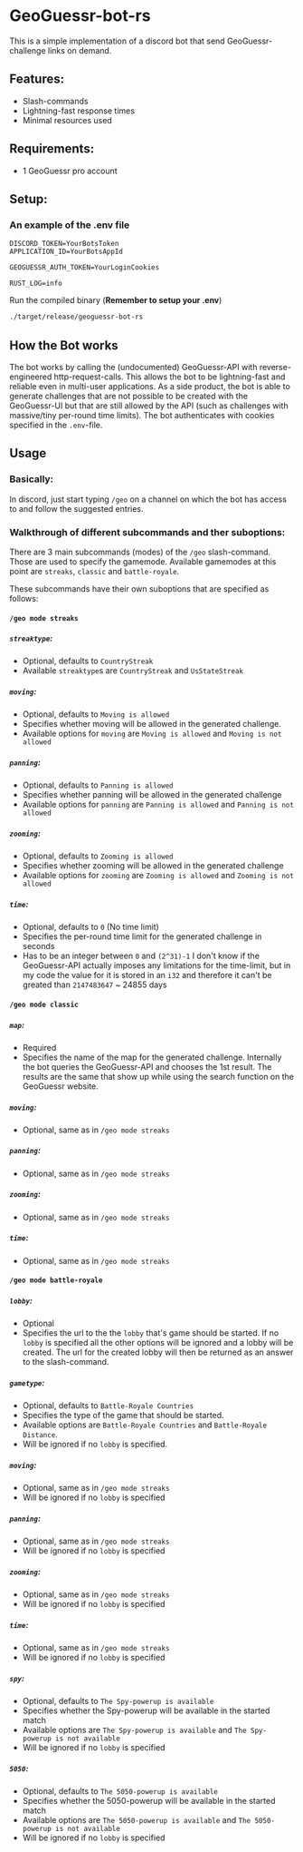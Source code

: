 # GeoGuessr-bot-rs

This is a simple implementation of a discord bot that send GeoGuessr-challenge links on demand.

## Features:
* Slash-commands
* Lightning-fast response times
* Minimal resources used

## Requirements:
* 1 GeoGuessr pro account

## Setup:

### An example of the .env file
```env
DISCORD_TOKEN=YourBotsToken
APPLICATION_ID=YourBotsAppId

GEOGUESSR_AUTH_TOKEN=YourLoginCookies

RUST_LOG=info
```

Run the compiled binary (**Remember to setup your .env**)
```sh
./target/release/geoguessr-bot-rs
```

## How the Bot works

The bot works by calling the (undocumented) GeoGuessr-API with reverse-engineered http-request-calls.
This allows the bot to be lightning-fast and reliable even in multi-user applications.
As a side product, the bot is able to generate challenges that are not possible to be created with
the GeoGuessr-UI but that are still allowed by the API (such as challenges with massive/tiny per-round time limits).
The bot authenticates with cookies specified in the `.env`-file.

## Usage

### Basically:
In discord, just start typing `/geo` on a channel on which the bot has access to and follow the suggested entries.

### Walkthrough of different subcommands and ther suboptions:

There are 3 main subcommands (modes) of the `/geo` slash-command.
Those are used to specify the gamemode. Available gamemodes at this point are `streaks`, `classic` and `battle-royale`.

These subcommands have their own suboptions that are specified as follows:

#### `/geo mode streaks`

##### `streaktype`:
* Optional, defaults to `CountryStreak`
* Available `streaktype`s are `CountryStreak` and `UsStateStreak`

##### `moving`:
* Optional, defaults to `Moving is allowed`
* Specifies whether moving will be allowed in the generated challenge.
* Available options for `moving` are `Moving is allowed` and `Moving is not allowed`

##### `panning`:
* Optional, defaults to `Panning is allowed`
* Specifies whether panning will be allowed in the generated challenge
* Available options for `panning` are `Panning is allowed` and `Panning is not allowed`

##### `zooming`:
* Optional, defaults to `Zooming is allowed`
* Specifies whether zooming will be allowed in the generated challenge
* Available options for `zooming` are `Zooming is allowed` and `Zooming is not allowed`

##### `time`:
* Optional, defaults to `0` (No time limit)
* Specifies the per-round time limit for the generated challenge in seconds
* Has to be an integer between `0` and `(2^31)-1`
I don't know if the GeoGuessr-API actually imposes any limitations for the
time-limit, but in my code the value for it is stored in an `i32` and therefore it can't be greated than `2147483647` ~ 24855 days

#### `/geo mode classic`

##### `map`:
* Required
* Specifies the name of the map for the generated challenge.
Internally the bot queries the GeoGuessr-API and chooses the 1st result. The results are the same that show up
while using the search function on the GeoGuessr website.

##### `moving`:
* Optional, same as in `/geo mode streaks`

##### `panning`:
* Optional, same as in `/geo mode streaks`

##### `zooming`:
* Optional, same as in `/geo mode streaks`

##### `time`:
* Optional, same as in `/geo mode streaks`

#### `/geo mode battle-royale`

##### `lobby`:
* Optional
* Specifies the url to the the `lobby` that's game should be started.
If no `lobby` is specified all the other options will be ignored and a lobby will be created.
The url for the created lobby will then be returned as an answer to the slash-command.

##### `gametype`:
* Optional, defaults to `Battle-Royale Countries`
* Specifies the type of the game that should be started.
* Available options are `Battle-Royale Countries` and `Battle-Royale Distance`.
* Will be ignored if no `lobby` is specified.

##### `moving`:
* Optional, same as in `/geo mode streaks`
* Will be ignored if no `lobby` is specified

##### `panning`:
* Optional, same as in `/geo mode streaks`
* Will be ignored if no `lobby` is specified

##### `zooming`:
* Optional, same as in `/geo mode streaks`
* Will be ignored if no `lobby` is specified

##### `time`:
* Optional, same as in `/geo mode streaks`
* Will be ignored if no `lobby` is specified

##### `spy`:
* Optional, defaults to `The Spy-powerup is available`
* Specifies whether the Spy-powerup will be available in the started match
* Available options are `The Spy-powerup is available` and `The Spy-powerup is not available`
* Will be ignored if no `lobby` is specified

##### `5050`:
* Optional, defaults to `The 5050-powerup is available`
* Specifies whether the 5050-powerup will be available in the started match
* Available options are `The 5050-powerup is available` and `The 5050-powerup is not available`
* Will be ignored if no `lobby` is specified
